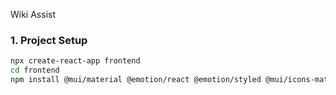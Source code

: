 Wiki Assist

### 1. Project Setup

```bash
npx create-react-app frontend
cd frontend
npm install @mui/material @emotion/react @emotion/styled @mui/icons-material axios jwt-decode react-router-dom
```
